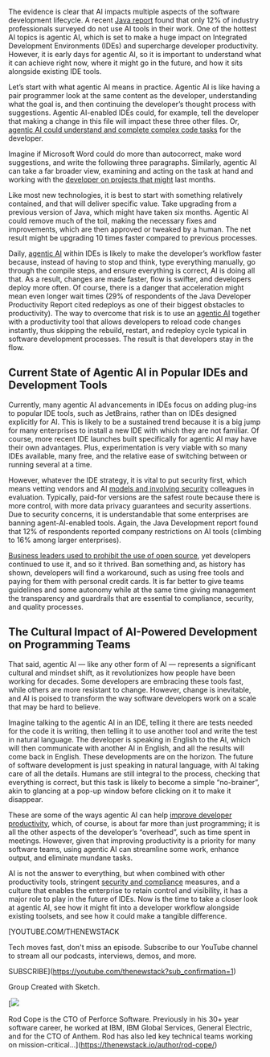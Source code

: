 The evidence is clear that AI impacts multiple aspects of the software development lifecycle. A recent [Java report](https://www.jrebel.com/resources/java-developer-productivity-report-2025) found that only 12% of industry professionals surveyed do not use AI tools in their work. One of the hottest AI topics is agentic AI, which is set to make a huge impact on Integrated Development Environments (IDEs) and supercharge developer productivity. However, it is early days for agentic AI, so it is important to understand what it can achieve right now, where it might go in the future, and how it sits alongside existing IDE tools.

Let’s start with what agentic AI means in practice. Agentic AI is like having a pair programmer look at the same content as the developer, understanding what the goal is, and then continuing the developer’s thought process with suggestions. Agentic AI-enabled IDEs could, for example, tell the developer that making a change in this file will impact these three other files. Or, [agentic AI could understand and complete complex code tasks](https://thenewstack.io/jetbrains-agentic-ai-assistant-helps-automate-coding-tasks/) for the developer.

Imagine if Microsoft Word could do more than autocorrect, make word suggestions, and write the following three paragraphs. Similarly, agentic AI can take a far broader view, examining and acting on the task at hand and working with the [developer on projects that might](https://thenewstack.io/how-a-developer-might-improve-the-geolocation-app-what3words/) last months.

Like most new technologies, it is best to start with something relatively contained, and that will deliver specific value. Take upgrading from a previous version of Java, which might have taken six months. Agentic AI could remove much of the toil, making the necessary fixes and improvements, which are then approved or tweaked by a human. The net result might be upgrading 10 times faster compared to previous processes.

Daily, [agentic AI](https://thenewstack.io/ai-agents-why-workflows-are-the-llm-use-case-to-watch/) within IDEs is likely to make the developer’s workflow faster because, instead of having to stop and think, type everything manually, go through the compile steps, and ensure everything is correct, AI is doing all that. As a result, changes are made faster, flow is swifter, and developers deploy more often. Of course, there is a danger that acceleration might mean even longer wait times (29% of respondents of the Java Developer Productivity Report cited redeploys as one of their biggest obstacles to productivity). The way to overcome that risk is to use an [agentic AI](https://thenewstack.io/agentic-ai-is-coming-but-can-your-data-infrastructure-keep-up/) together with a productivity tool that allows developers to reload code changes instantly, thus skipping the rebuild, restart, and redeploy cycle typical in software development processes. The result is that developers stay in the flow.

## Current State of Agentic AI in Popular IDEs and Development Tools

Currently, many agentic AI advancements in IDEs focus on adding plug-ins to popular IDE tools, such as JetBrains, rather than on IDEs designed explicitly for AI. This is likely to be a sustained trend because it is a big jump for many enterprises to install a new IDE with which they are not familiar. Of course, more recent IDE launches built specifically for agentic AI may have their own advantages. Plus, experimentation is very viable with so many IDEs available, many free, and the relative ease of switching between or running several at a time.

However, whatever the IDE strategy, it is vital to put security first, which means vetting vendors and AI [models and involving security](https://thenewstack.io/7-llm-risks-and-api-management-strategies/) colleagues in evaluation. Typically, paid-for versions are the safest route because there is more control, with more data privacy guarantees and security assertions. Due to security concerns, it is understandable that some enterprises are banning agent-AI-enabled tools. Again, the Java Development report found that 12% of respondents reported company restrictions on AI tools (climbing to 16% among larger enterprises).

[Business leaders used to prohibit the use of open source](https://thenewstack.io/entrepreneurship-for-engineers-open-source-business-models/), yet developers continued to use it, and so it thrived. Ban something and, as history has shown, developers will find a workaround, such as using free tools and paying for them with personal credit cards. It is far better to give teams guidelines and some autonomy while at the same time giving management the transparency and guardrails that are essential to compliance, security, and quality processes.

## The Cultural Impact of AI-Powered Development on Programming Teams

That said, agentic AI — like any other form of AI — represents a significant cultural and mindset shift, as it revolutionizes how people have been working for decades. Some developers are embracing these tools fast, while others are more resistant to change. However, change is inevitable, and AI is poised to transform the way software developers work on a scale that may be hard to believe.

Imagine talking to the agentic AI in an IDE, telling it there are tests needed for the code it is writing, then telling it to use another tool and write the test in natural language. The developer is speaking in English to the AI, which will then communicate with another AI in English, and all the results will come back in English. These developments are on the horizon. The future of software development is just speaking in natural language, with AI taking care of all the details. Humans are still integral to the process, checking that everything is correct, but this task is likely to become a simple “no-brainer”, akin to glancing at a pop-up window before clicking on it to make it disappear.

These are some of the ways agentic AI can help [improve developer productivity](https://thenewstack.io/developer-productivity-metrics-drive-continuous-improvement/), which, of course, is about far more than just programming; it is all the other aspects of the developer’s “overhead”, such as time spent in meetings. However, given that improving productivity is a priority for many software teams, using agentic AI can streamline some work, enhance output, and eliminate mundane tasks.

AI is not the answer to everything, but when combined with other productivity tools, stringent [security and compliance](https://thenewstack.io/want-to-mitigate-risk-invest-in-automation/) measures, and a culture that enables the enterprise to retain control and visibility, it has a major role to play in the future of IDEs. Now is the time to take a closer look at agentic AI, see how it might fit into a developer workflow alongside existing toolsets, and see how it could make a tangible difference.

[YOUTUBE.COM/THENEWSTACK

Tech moves fast, don't miss an episode. Subscribe to our YouTube
channel to stream all our podcasts, interviews, demos, and more.

SUBSCRIBE](https://youtube.com/thenewstack?sub_confirmation=1)

Group
Created with Sketch.

[![](https://thenewstack.io/wp-content/uploads/2025/07/5835b723-rod-cope-perforce-600x600.jpg)

Rod Cope is the CTO of Perforce Software. Previously in his 30+ year software career, he worked at IBM, IBM Global Services, General Electric, and for the CTO of Anthem. Rod has also led key technical teams working on mission-critical...](https://thenewstack.io/author/rod-cope/)